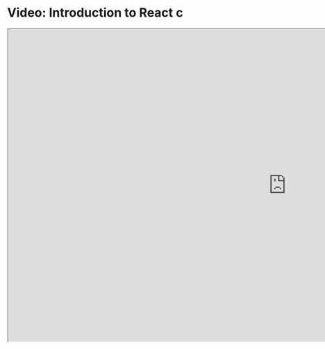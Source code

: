 # Video: Introduction to React c

<iframe src="https://scrimba.com/scrim/c4r44gU6?pl=pzvM7hM" width="1280" height="720" allowfullscreen="allowfullscreen" allow="autoplay; fullscreen; picture-in-picture"></iframe>
